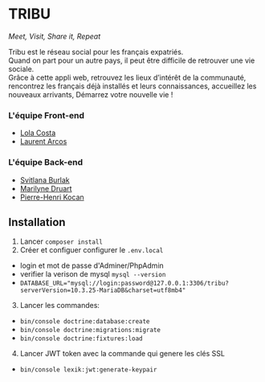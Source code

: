 # TRIBU

*Meet, Visit, Share it, Repeat*

Tribu est le réseau social pour les français expatriés.  
Quand on part pour un autre pays, il peut être difficile de retrouver une vie sociale.  
Grâce à cette appli web, retrouvez les lieux d’intérêt de la communauté, rencontrez les français déjà installés et leurs connaissances, accueillez les nouveaux arrivants,
Démarrez votre nouvelle vie !


### L'équipe Front-end

- [Lola Costa](https://github.com/LolaCosta-DeVinci)
- [Laurent Arcos](https://www.github.com/LaurentArcos)


### L'équipe Back-end

- [Svitlana Burlak](https://github.com/svitlanaburlak)
- [Marilyne Druart](https://github.com/MarilyneDruart)
- [Pierre-Henri Kocan](https://github.com/Pierre-Henri-Kocan)

## Installation
1. Lancer `composer install`
2. Créer et configuer configurer le `.env.local`
  - login et mot de passe d'Adminer/PhpAdmin
  - verifier la verison de mysql ```mysql --version```
  - ```DATABASE_URL="mysql://login:password@127.0.0.1:3306/tribu?serverVersion=10.3.25-MariaDB&charset=utf8mb4"```
3. Lancer les commandes:
  - `bin/console doctrine:database:create`
  - `bin/console doctrine:migrations:migrate`
  - `bin/console doctrine:fixtures:load`
4. Lancer JWT token avec la commande qui genere les clés SSL
  - `bin/console lexik:jwt:generate-keypair`
